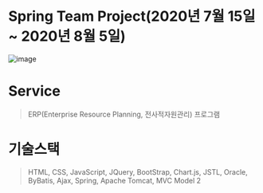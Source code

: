 # Spring Team Project(2020년 7월 15일 ~ 2020년 8월 5일)
![image](https://user-images.githubusercontent.com/7114874/120634339-191edb80-c4a6-11eb-91d9-9c0db9603c32.png)

# Service
> ERP(Enterprise Resource Planning, 전사적자원관리) 프로그램

# 기술스택
> HTML, CSS, JavaScript, JQuery, BootStrap, Chart.js, JSTL,
> Oracle, ByBatis, Ajax, Spring, Apache Tomcat, MVC Model 2
